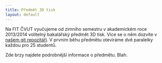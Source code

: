 ```yaml
---
title: Předmět 3D tisk
layout: default
---
```


Na FIT ČVUT vyučujeme od zimního semestru v akademickém roce 2013/2014 volitelný bakalářský předmět 3D tisk. Více se o něm dozvíte v [našem git repozitáři](https://github.com/3DprintFIT/BI-3DT). V prvním běhu předmětu otevíráme dvě paralelky každou pro 25 studentů.

Zde brzy najdete podrobnější informace o předmětu. Blah.
